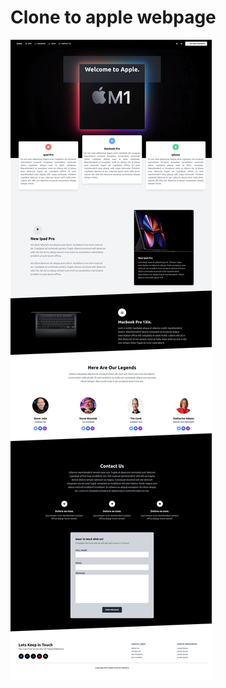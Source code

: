 # Clone to apple webpage

<img alt="webpage" src="https://github.com/Ahmed-5/Apple-UI/blob/main/page.jpg">
